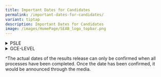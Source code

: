 ```yaml
---
title: Important Dates for Candidates
permalink: /important-dates-for-candidates/
variant: tiptap
description: Important Dates for Candidates
image: /images/HomePage/SEAB_logo_topbar.png
---
```

<div data-type="detailGroup" class="isomer-accordion isomer-accordion-white">
<details class="isomer-details">
<summary>PSLE</summary>
<div data-type="detailsContent" class="isomer-details-content">
<table style="minWidth: 50px">
<colgroup>
<col>
<col>
</colgroup>
<tbody>
<tr>
<th rowspan="1" colspan="1">
<p>Event</p>
</th>
<th rowspan="1" colspan="1">
<p>Dates</p>
</th>
</tr>
<tr>
<td rowspan="1" colspan="1">
<p><strong>Examination Calendar 2025</strong>
</p>
</td>
<td rowspan="1" colspan="1">
<p><a href="https://go.gov.sg/2025-psle-exam-timetable" rel="noopener nofollow" target="_blank">Calendar</a>
</p>
</td>
</tr>
<tr>
<td rowspan="1" colspan="1">
<p><strong>2025 Marking Exercise</strong>
</p>
</td>
<td rowspan="1" colspan="1">
<p>Mon, 13 October&nbsp;– Wed, 15 October 2025</p>
</td>
</tr>
<tr>
<td rowspan="1" colspan="1">
<p><strong>Tentative dates of 2025 Results Release^</strong>
</p>
</td>
<td rowspan="1" colspan="1">
<p>Mon, 24 November – Wed, 26 November 2025</p>
</td>
</tr>
</tbody>
</table>
<p></p>
</div>
</details>
<details class="isomer-details">
<summary>GCE-LEVEL</summary>
<div data-type="detailsContent" class="isomer-details-content">
<table style="minWidth: 125px">
<colgroup>
<col>
<col>
<col>
<col>
<col>
</colgroup>
<tbody>
<tr>
<th rowspan="1" colspan="1">
<p>Event</p>
</th>
<th rowspan="1" colspan="1">
<p>GCE N(A)-
<br>and
<br>N(T)- Levels</p>
</th>
<th rowspan="1" colspan="1">
<p>GCE O-Level</p>
</th>
<th rowspan="1" colspan="1">
<p>GCE A-Level</p>
</th>
<th rowspan="1" colspan="1">
<p>(Applicable to GCE O- and A-Levels only)
<br>Mid-Year MTL/MTLB</p>
</th>
</tr>
<tr>
<td rowspan="1" colspan="1">
<p><strong>Examination Timetable 2025</strong>
</p>
</td>
<td rowspan="1" colspan="1">
<p><a href="https://go.gov.sg/2025-gce-na-nt-level-exam-timetable" rel="noopener nofollow" target="_blank">Timetable</a>
</p>
</td>
<td rowspan="1" colspan="1">
<p><a href="https://go.gov.sg/2025-gce-o-level-exam-timetable" rel="noopener nofollow" target="_blank">Timetable</a>
</p>
</td>
<td rowspan="1" colspan="1">
<p><a href="https://go.gov.sg/2025-gce-a-level-exam-timetable" rel="noopener nofollow" target="_blank">Timetable</a>
</p>
</td>
<td rowspan="1" colspan="1">
<p>-</p>
</td>
</tr>
<tr>
<td rowspan="1" colspan="1">
<p><strong>Deadline for Withdrawal</strong>
</p>
</td>
<td rowspan="1" colspan="3">
<p>1 September 2025</p>
</td>
<td rowspan="1" colspan="1">
<p>-</p>
</td>
</tr>
<tr>
<td rowspan="1" colspan="1">
<p><strong>Issue of Mid-Year Examination Entry Proof*</strong>
</p>
</td>
<td rowspan="1" colspan="3">
<p>23 May 2025</p>
</td>
<td rowspan="1" colspan="1">
<p>-</p>
</td>
</tr>
<tr>
<td rowspan="1" colspan="1">
<p><strong>Issue of Science Practical Examination Schedule*</strong>
</p>
</td>
<td rowspan="1" colspan="1">
<p>-</p>
</td>
<td rowspan="1" colspan="2">
<p>At least 7 days before examination</p>
</td>
<td rowspan="1" colspan="1">
<p>-</p>
</td>
</tr>
<tr>
<td rowspan="1" colspan="1">
<p><strong>Issue of Year-End Examination Entry Proof*</strong>
</p>
</td>
<td rowspan="1" colspan="3">
<p>1 July 2025</p>
</td>
<td rowspan="1" colspan="1">
<p>-</p>
</td>
</tr>
<tr>
<td rowspan="1" colspan="1">
<p><strong>Tentative dates of 2025 Results Release^</strong>
</p>
</td>
<td rowspan="1" colspan="1">
<p>18 December – 22 December 2025</p>
</td>
<td rowspan="1" colspan="1">
<p>14 January – 16 January 2026</p>
</td>
<td rowspan="1" colspan="1">
<p>25 February – 27 February 2026</p>
</td>
<td rowspan="1" colspan="1">
<p>21 August 2025</p>
</td>
</tr>
</tbody>
</table>
<p>*<a href="https://go.gov.sg/askus-seab" rel="noopener nofollow" target="_blank">Contact SEAB</a>&nbsp;if
you have not received the following by the dates indicated:
<br><strong>Mid-Year Examination</strong>  <strong>Entry Proof</strong> - 26
May 2025
<br><strong>Science Practical Examination</strong>  <strong>Schedule </strong>-
7 days before the examination date
<br><strong>Year-End Examination</strong>  <strong>Entry Proof</strong> - 2 July
2025
<br>
<br>
</p>
</div>
</details>
</div>
<p></p>
<p>^The actual dates of the results release can only be confirmed when all
processes have been completed. Once the date has been confirmed, it would
be announced through the media.</p>